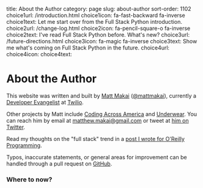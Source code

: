 title: About the Author
category: page
slug: about-author
sort-order: 1102
choice1url: /introduction.html
choice1icon: fa-fast-backward fa-inverse
choice1text: Let me start over from the Full Stack Python introduction.
choice2url: /change-log.html
choice2icon: fa-pencil-square-o fa-inverse
choice2text: I've read Full Stack Python before. What's new?
choice3url: /future-directions.html
choice3icon: fa-magic fa-inverse
choice3text: Show me what's coming on Full Stack Python in the future.
choice4url:
choice4icon:
choice4text:


# About the Author
This website was written and built by 
[Matt Makai](http://www.mattmakai.com/) 
([@mattmakai](http://twitter.com/mattmakai)), currently a 
[Developer Evangelist](http://thenextweb.com/dd/2012/06/03/a-day-in-the-life-of-a-developer-evangelist/)
at [Twilio](https://www.twilio.com/).

Other projects by Matt include 
[Coding Across America](http://www.codingacrossamerica.com/)
and
[Underwear](https://github.com/makaimc/underwear/). You can reach him by 
email at matthew.makai@gmail.com or tweet at
[him on Twitter](https://twitter.com/mattmakai). 

Read my thoughts on the "full stack" trend in a 
[post I wrote for O'Reilly Programming](http://radar.oreilly.com/2014/05/driving-demand-for-full-stack-developers.html).

Typos, inaccurate statements, or general areas for improvement can be handled
through a pull request on
[GitHub](https://github.com/makaimc/fullstackpython.github.com/).


### Where to now?
